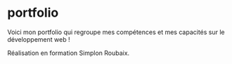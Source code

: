# portfolio

Voici mon portfolio qui regroupe mes compétences et mes capacités sur le développement web !

Réalisation en formation Simplon Roubaix.
